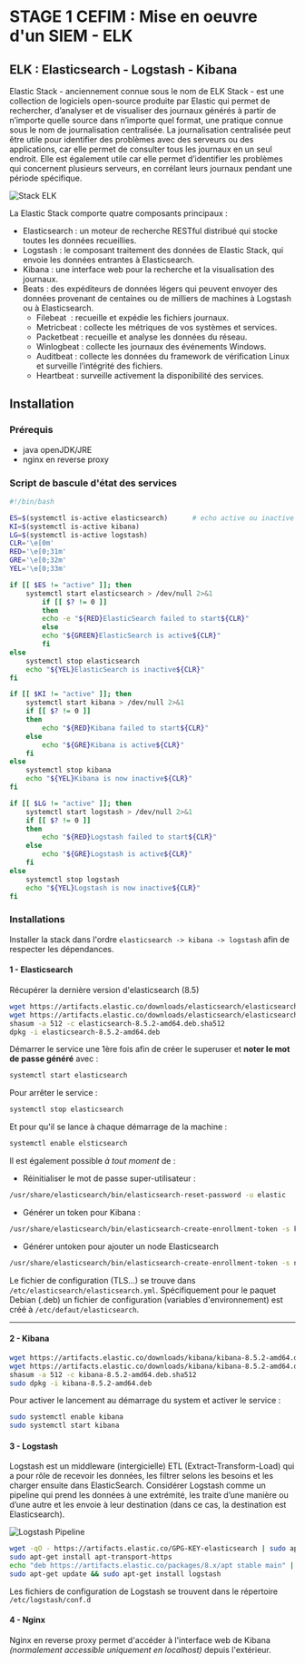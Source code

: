 # STAGE 1 CEFIM : Mise en oeuvre d'un SIEM - ELK

## ELK : Elasticsearch - Logstash - Kibana

Elastic Stack - anciennement connue sous le nom de ELK Stack - est une collection de logiciels open-source produite par Elastic qui permet de rechercher, d’analyser et de visualiser des journaux générés à partir de n’importe quelle source dans n’importe quel format, une pratique connue sous le nom de journalisation centralisée. La journalisation centralisée peut être utile pour identifier des problèmes avec des serveurs ou des applications, car elle permet de consulter tous les journaux en un seul endroit. Elle est également utile car elle permet d’identifier les problèmes qui concernent plusieurs serveurs, en corrélant leurs journaux pendant une période spécifique.

![Stack ELK](img/Stack_ELK.png)

La Elastic Stack comporte quatre composants principaux :

- Elasticsearch : un moteur de recherche RESTful distribué qui stocke toutes les données recueillies.
- Logstash : le composant traitement des données de Elastic Stack, qui envoie les données entrantes à Elasticsearch.
- Kibana : une interface web pour la recherche et la visualisation des journaux.
- Beats : des expéditeurs de données légers qui peuvent envoyer des données provenant de centaines ou de milliers de machines à Logstash ou à Elasticsearch.
  - Filebeat  : recueille et expédie les fichiers journaux.
  - Metricbeat : collecte les métriques de vos systèmes et services.
  - Packetbeat : recueille et analyse les données du réseau.
  - Winlogbeat : collecte les journaux des événements Windows.
  - Auditbeat : collecte les données du framework de vérification Linux et surveille l’intégrité des fichiers.
  - Heartbeat : surveille activement la disponibilité des services.

## Installation

### Prérequis

- java openJDK/JRE
- nginx en reverse proxy

### Script de bascule d'état des services

```bash
#!/bin/bash

ES=$(systemctl is-active elasticsearch)      # echo active ou inactive
KI=$(systemctl is-active kibana)
LG=$(systemctl is-active logstash)
CLR='\e[0m'
RED='\e[0;31m'
GRE='\e[0;32m'
YEL='\e[0;33m'

if [[ $ES != "active" ]]; then
    systemctl start elasticsearch > /dev/null 2>&1
        if [[ $? != 0 ]]
        then
        echo -e "${RED}ElasticSearch failed to start${CLR}"
        else
        echo "${GREEN}ElasticSearch is active${CLR}"
        fi
else
    systemctl stop elasticsearch
    echo "${YEL}ElasticSearch is inactive${CLR}"
fi

if [[ $KI != "active" ]]; then
    systemctl start kibana > /dev/null 2>&1
    if [[ $? != 0 ]]
    then
        echo "${RED}Kibana failed to start${CLR}"
    else
        echo "${GRE}Kibana is active${CLR}"
    fi
else
    systemctl stop kibana
    echo "${YEL}Kibana is now inactive${CLR}"
fi

if [[ $LG != "active" ]]; then
    systemctl start logstash > /dev/null 2>&1
    if [[ $? != 0 ]]
    then
        echo "${RED}Logstash failed to start${CLR}"
    else
        echo "${GRE}Logstash is active${CLR}"
    fi
else
    systemctl stop logstash
    echo "${YEL}Logstash is now inactive${CLR}"
fi
```

### Installations

Installer la stack dans l'ordre `elasticsearch -> kibana -> logstash` afin de respecter les dépendances.

#### 1 - Elasticsearch

Récupérer la dernière version d'elasticsearch (8.5)

```bash
wget https://artifacts.elastic.co/downloads/elasticsearch/elasticsearch-8.5.2-amd64.deb
wget https://artifacts.elastic.co/downloads/elasticsearch/elasticsearch-8.5.2-amd64.deb.sha512
shasum -a 512 -c elasticsearch-8.5.2-amd64.deb.sha512 
dpkg -i elasticsearch-8.5.2-amd64.deb

```

Démarrer le service une 1ère fois afin de créer le superuser et **noter le mot de passe généré** avec :

```bash
systemctl start elasticsearch
```

Pour arrêter le service :

```bash
systemctl stop elasticsearch
```

Et pour qu'il se lance à chaque démarrage de la machine :

```bash
systemctl enable elsticsearch
```

Il est également possible *à tout moment* de :

- Réinitialiser le mot de passe super-utilisateur :

```bash
/usr/share/elasticsearch/bin/elasticsearch-reset-password -u elastic
```

- Générer un token pour Kibana :

```bash
/usr/share/elasticsearch/bin/elasticsearch-create-enrollment-token -s kibana
```

- Générer untoken pour ajouter un node Elasticsearch

```bash
/usr/share/elasticsearch/bin/elasticsearch-create-enrollment-token -s node
```

Le fichier de configuration (TLS...) se trouve dans `/etc/elasticsearch/elasticsearch.yml`.
Spécifiquement pour le paquet Debian (.deb) un fichier de configuration (variables d'environnement) est créé à `/etc/defaut/elasticsearch`.

---

#### 2 - Kibana

```bash
wget https://artifacts.elastic.co/downloads/kibana/kibana-8.5.2-amd64.deb
wget https://artifacts.elastic.co/downloads/kibana/kibana-8.5.2-amd64.deb.sha512
shasum -a 512 -c kibana-8.5.2-amd64.deb.sha512
sudo dpkg -i kibana-8.5.2-amd64.deb
```

Pour activer le lancement au démarrage du system et activer le service :

```bash
sudo systemctl enable kibana
sudo systemctl start kibana
```

#### 3 - Logstash

Logstash est un middleware (intergicielle) ETL (Extract-Transform-Load) qui a pour rôle de recevoir les données, les filtrer selons les besoins et les charger ensuite dans ElasticSearch.
Considérer Logstash comme un pipeline qui prend les données à une extrémité, les traite d’une manière ou d’une autre et les envoie à leur destination (dans ce cas, la destination est Elasticsearch).

![Logstash Pipeline](img/logstash_pipeline_updated.png)

```bash
wget -qO - https://artifacts.elastic.co/GPG-KEY-elasticsearch | sudo apt-key add -
sudo apt-get install apt-transport-https
echo "deb https://artifacts.elastic.co/packages/8.x/apt stable main" | sudo tee -a /etc/apt/sources.list.d/elastic-8.x.list
sudo apt-get update && sudo apt-get install logstash
```

Les fichiers de configuration de Logstash se trouvent dans le répertoire `/etc/logstash/conf.d`

#### 4 - Nginx

Nginx en reverse proxy permet d'accéder à l'interface web de Kibana *(normalement accessible uniquement en localhost)* depuis l'extérieur.

